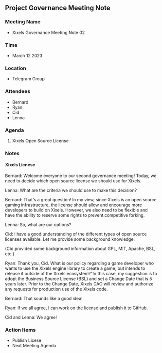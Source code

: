 ## Project Governance Meeting Note


### Meeting Name
- Xixels Governance Meeting Note 02


### Time 


- March 12 2023


### Location
- Telegram Group


### Attendees 


- Bernard
- Ryan
- Cid
- Lenna


### Agenda


1. Xixels Open Source License


### Notes


#### Xixels Licnese


Bernard: Welcome everyone to our second governance meeting! Today, we need to decide which open source license we should use for Xixels.


Lenna: What are the criteria we should use to make this decision?


Bernard: That's a great question! In my view, since Xixels is an open source gaming infrastructure, the license should allow and encourage more developers to build on Xixels. However, we also need to be flexible and have the ability to reserve some rights to prevent.competitive forking.


Lenna: So, what are our options?


Cid: I have a good understanding of the different types of open source licenses available. Let me provide some background knowledge.


(Cid provided some background information about GPL, MIT, Apache, BSL, etc.)


Ryan: Thank you, Cid. ​​What is our policy regarding a game developer who wants to use the Xixels engine library to create a game, but intends to release it outside of the Xixels ecosystem?"In this case,  my suggestion is to adopt the Business Source License (BSL) and set a Change Date that is 5 years later. Prior to the Change Date, Xixels DAO will review and authorize any requests for production use of the Xixels code.


Bernard: That sounds like a good idea!


Ryan: If we all agree, I can work on the license and publish it to GitHub.


Cid and Lenna: We agree!


### Action Items
- Publish Licese 
- Next Meeting Agenda
